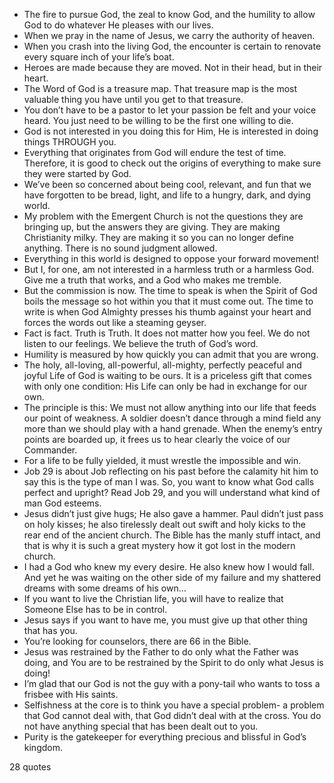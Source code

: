  - The fire to pursue God, the zeal to know God, and the humility to allow God to do whatever He pleases with our lives.
 - When we pray in the name of Jesus, we carry the authority of heaven.
 - When you crash into the living God, the encounter is certain to renovate every square inch of your life’s boat.
 - Heroes are made because they are moved. Not in their head, but in their heart.
 - The Word of God is a treasure map. That treasure map is the most valuable thing you have until you get to that treasure.
 - You don’t have to be a pastor to let your passion be felt and your voice heard. You just need to be willing to be the first one willing to die.
 - God is not interested in you doing this for Him, He is interested in doing things THROUGH you.
 - Everything that originates from God will endure the test of time. Therefore, it is good to check out the origins of everything to make sure they were started by God.
 - We’ve been so concerned about being cool, relevant, and fun that we have forgotten to be bread, light, and life to a hungry, dark, and dying world.
 - My problem with the Emergent Church is not the questions they are bringing up, but the answers they are giving. They are making Christianity milky. They are making it so you can no longer define anything. There is no sound judgment allowed.
 - Everything in this world is designed to oppose your forward movement!
 - But I, for one, am not interested in a harmless truth or a harmless God. Give me a truth that works, and a God who makes me tremble.
 - But the commission is now. The time to speak is when the Spirit of God boils the message so hot within you that it must come out. The time to write is when God Almighty presses his thumb against your heart and forces the words out like a steaming geyser.
 - Fact is fact. Truth is Truth. It does not matter how you feel. We do not listen to our feelings. We believe the truth of God’s word.
 - Humility is measured by how quickly you can admit that you are wrong.
 - The holy, all-loving, all-powerful, all-mighty, perfectly peaceful and joyful Life of God is waiting to be ours. It is a priceless gift that comes with only one condition: His Life can only be had in exchange for our own.
 - The principle is this: We must not allow anything into our life that feeds our point of weakness. A soldier doesn’t dance through a mind field any more than we should play with a hand grenade. When the enemy’s entry points are boarded up, it frees us to hear clearly the voice of our Commander.
 - For a life to be fully yielded, it must wrestle the impossible and win.
 - Job 29 is about Job reflecting on his past before the calamity hit him to say this is the type of man I was. So, you want to know what God calls perfect and upright? Read Job 29, and you will understand what kind of man God esteems.
 - Jesus didn’t just give hugs; He also gave a hammer. Paul didn’t just pass on holy kisses; he also tirelessly dealt out swift and holy kicks to the rear end of the ancient church. The Bible has the manly stuff intact, and that is why it is such a great mystery how it got lost in the modern church.
 - I had a God who knew my every desire. He also knew how I would fall. And yet he was waiting on the other side of my failure and my shattered dreams with some dreams of his own...
 - If you want to live the Christian life, you will have to realize that Someone Else has to be in control.
 - Jesus says if you want to have me, you must give up that other thing that has you.
 - You’re looking for counselors, there are 66 in the Bible.
 - Jesus was restrained by the Father to do only what the Father was doing, and You are to be restrained by the Spirit to do only what Jesus is doing!
 - I’m glad that our God is not the guy with a pony-tail who wants to toss a frisbee with His saints.
 - Selfishness at the core is to think you have a special problem- a problem that God cannot deal with, that God didn’t deal with at the cross. You do not have anything special that has been dealt out to you.
 - Purity is the gatekeeper for everything precious and blissful in God’s kingdom.

28 quotes